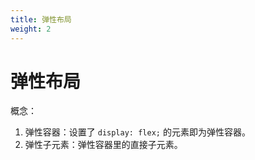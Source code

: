 ```yaml
---
title: 弹性布局
weight: 2
---
```


# 弹性布局

概念：
1. 弹性容器：设置了 `display: flex;` 的元素即为弹性容器。 
2. 弹性子元素：弹性容器里的直接子元素。
